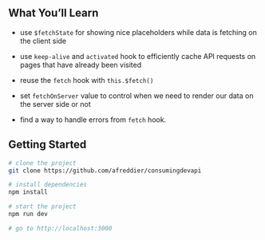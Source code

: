 ## What You’ll Learn

- use `$fetchState` for showing nice placeholders while data is fetching on the client side

- use `keep-alive` and `activated` hook to efficiently cache API requests on pages that have already been visited

- reuse the `fetch` hook with `this.$fetch()`

- set `fetchOnServer` value to control when we need to render our data on the server side or not

- find a way to handle errors from `fetch` hook.

## Getting Started

```sh
# clone the project
git clone https://github.com/afreddier/consumingdevapi

# install dependencies
npm install

# start the project
npm run dev

# go to http://localhost:3000
```
